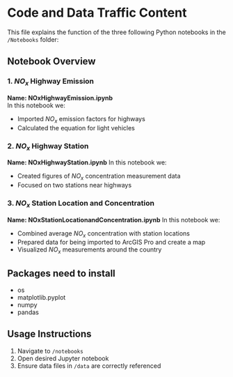 # Code and Data Traffic Content

This file explains the function of the three following Python notebooks in the `/Notebooks` folder:

## Notebook Overview

### 1. $NO_x$ Highway Emission
**Name: NOxHighwayEmission.ipynb**  
In this notebook we:
- Imported $NO_x$ emission factors for highways
- Calculated the equation for light vehicles

### 2. $NO_x$ Highway Station
**Name: NOxHighwayStation.ipynb** 
In this notebook we:
- Created figures of $NO_x$ concentration measurement data
- Focused on two stations near highways

### 3. $NO_x$ Station Location and Concentration
**Name: NOxStationLocationandConcentration.ipynb** 
In this notebook we:
- Combined average $NO_x$ concentration with station locations
- Prepared data for being imported to ArcGIS Pro and create a map
- Visualized $NO_x$ measurements around the country

## Packages need to install
- os
- matplotlib.pyplot
- numpy
- pandas

## Usage Instructions
1. Navigate to `/notebooks`
2. Open desired Jupyter notebook
3. Ensure data files in `/data` are correctly referenced
